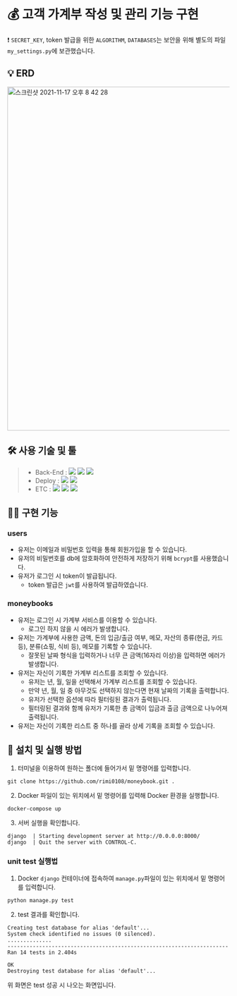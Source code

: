 # 💰 고객 가계부 작성 및 관리 기능 구현

❗ `SECRET_KEY`, token 발급을 위한 `ALGORITHM`, `DATABASES`는 보안을 위해 별도의 파일 `my_settings.py`에 보관했습니다.

## 💡 ERD

<img width="780" alt="스크린샷 2021-11-17 오후 8 42 28" src="https://user-images.githubusercontent.com/73830753/142194366-8ae2e781-264f-48a6-b6ea-8d1e067cf84b.png">

## 🛠 사용 기술 및 툴

> - Back-End : <img src="https://img.shields.io/badge/Python 3.8-3776AB?style=for-the-badge&logo=Python&logoColor=white"/>&nbsp;<img src="https://img.shields.io/badge/Django 3.1-092E20?style=for-the-badge&logo=Django&logoColor=white"/>&nbsp;<img src="https://img.shields.io/badge/MySQL 5.7 -4479A1?style=for-the-badge&logo=MySQL&logoColor=white"/>
> - Deploy : <img src="https://img.shields.io/badge/AWS_EC2-232F3E?style=for-the-badge&logo=Amazon&logoColor=white"/>&nbsp;<img src="https://img.shields.io/badge/Docker-0052CC?style=for-the-badge&logo=Docker&logoColor=white"/>
> - ETC : <img src="https://img.shields.io/badge/Git-F05032?style=for-the-badge&logo=Git&logoColor=white"/>&nbsp;<img src="https://img.shields.io/badge/Github-181717?style=for-the-badge&logo=Github&logoColor=white"/>&nbsp;<img src="https://img.shields.io/badge/Postman-FF6C37?style=for-the-badge&logo=Postman&logoColor=white"/>

## 👩‍💻 구현 기능

### users

- 유저는 이메일과 비밀번호 입력을 통해 회원가입을 할 수 있습니다.
- 유저의 비밀번호를 db에 암호화하여 안전하게 저장하기 위해 `bcrypt`를 사용했습니다.
- 유저가 로그인 시 token이 발급됩니다.
  - token 발급은 `jwt`를 사용하여 발급하였습니다.

### moneybooks

- 유저는 로그인 시 가계부 서비스를 이용할 수 있습니다.
  - 로그인 하지 않을 시 에러가 발생합니다.
- 유저는 가계부에 사용한 금액, 돈의 입금/출금 여부, 메모, 자산의 종류(현금, 카드 등), 분류(쇼핑, 식비 등), 메모를 기록할 수 있습니다.
  - 잘못된 날짜 형식을 입력하거나 너무 큰 금액(16자리 이상)을 입력하면 에러가 발생합니다.
- 유저는 자신이 기록한 가계부 리스트를 조회할 수 있습니다.
  - 유저는 년, 월, 일을 선택해서 가계부 리스트를 조회할 수 있습니다.
  - 만약 년, 월, 일 중 아무것도 선택하지 않는다면 현재 날짜의 기록을 출력합니다.
  - 유저가 선택한 옵션에 따라 필터링된 결과가 출력됩니다.
  - 필터링된 결과와 함께 유저가 기록한 총 금액이 입금과 출금 금액으로 나누어져 출력됩니다.
- 유저는 자신이 기록한 리스트 중 하나를 골라 상세 기록을 조회할 수 있습니다.

## 👀 설치 및 실행 방법

1. 터미널을 이용하여 원하는 폴더에 들어가서 밑 명령어를 입력합니다.

```
git clone https://github.com/rimi0108/moneybook.git .
```

2. Docker 파일이 있는 위치에서 밑 명령어를 입력해 Docker 환경을 실행합니다.

```
docker-compose up
```

3. 서버 실행을 확인합니다.

```
django  | Starting development server at http://0.0.0.0:8000/
django  | Quit the server with CONTROL-C.
```

### unit test 실행법

1. Docker `django` 컨테이너에 접속하여 `manage.py`파일이 있는 위치에서 밑 명령어를 입력합니다.

```
python manage.py test
```

2. test 결과를 확인합니다.

```
Creating test database for alias 'default'...
System check identified no issues (0 silenced).
..............
----------------------------------------------------------------------
Ran 14 tests in 2.404s

OK
Destroying test database for alias 'default'...
```

위 화면은 test 성공 시 나오는 화면입니다.
